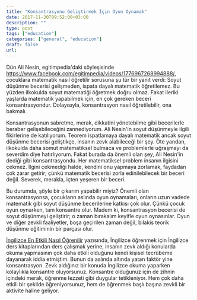 ```yaml
---
title: "Konsantrasyonu Geliştirmek İçin Oyun Oynamak"
date: 2017-11-30T09:52:00+03:00
description: ""
type: post
tags: ["education"]
categories: ["general", "education"]
draft: false
url:
---
```


Dün Ali Nesin, egitimpedia'daki söyleşisinde https://www.facebook.com/egitimpedia/videos/1776967268994888/, çocuklara matematik nasıl öğretilir sorusuna şu tür bir yanıt verdi: Soyut düşünme becerisi gelişmeden, ispata dayalı matematik öğretilemez. Bu yüzden ilkokulda soyut matematiği öğretmek doğru olmaz. Fakat ileriki yaşlarda matematik yapabilmek için, en çok gereken beceri konsantrasyondur. Dolayısıyla, konsantrasyon nasıl öğretilebilir, ona bakmalı.

<!--more-->

Konsantrasyonun sabretme, merak, dikkatini yönetebilme gibi becerilerle beraber gelişebileceğini zannediyorum. Ali Nesin'in soyut düşünmeyle ilgili fikirlerine de katılıyorum. Teorem ispatlamaya dayalı matematik ancak soyut düşünme becerisi geliştikçe, insanın zevk alabileceği bir şey. Öte yandan, ilkokulda daha somut matematiksel bulmaca ve problemlerle uğraşmayı da severdim diye hatırlıyorum. Fakat burada da önemli olan şey, Ali Nesin'in dediği gibi konsantrasyondu. Her matematiksel problem insanın ilgisini çekmez. İlgini çekmediği halde, kendini onu yapmaya zorlamak, faydadan çok zarar getirir; çünkü matematik becerisi zorla edinilebilecek bir beceri değil. Severek, merakla, içten yeşeren bir beceri.

Bu durumda, şöyle bir çıkarım yapabilir miyiz? Önemli olan konsantrasyonsa, çocukların aslında oyun oynamaları, onların uzun vadede matematik gibi soyut düşünme becerilerine katkısı çok olur. Çünkü çocuk oyun oynarken, tam konsantre olur. Madem ki, konsantrasyon becerisi de soyut düşünmeyi geliştirir; o zaman bırakalım keyifle oyun oynasınlar. Oyun ve diğer zevkli faaliyetler, boşa geçirilen zaman değil, bilakis teorik düşünme eğitiminin bir parçası olur. 

[İngilizce En Etkili Nasıl Öğrenilir](http://mertnuhoglu.com/blog/12/ingilizce-en-etkili-nasil-ogrenilir/) yazısında, İngilizce öğrenmek için İngilizce ders kitaplarından ders çalışmak yerine, insanın zevk aldığı konularda okuma yapmasının çok daha etkili olduğunu kendi kişisel tecrübeme dayanarak iddia etmiştim. Bunun da aslında altında yatan faktör yine konsantrasyon. Zevk aldığınız bir konuda İngilizce okuma yaparken kolaylıkla konsantre oluyorsunuz. Konsantre olduğunuz için de zihnin içindeki merak, öğrenme lezzeti gibi duygular tetikleniyor. Hem çok daha etkili bir şekilde öğreniyorsunuz, hem de öğrenmek başlı başına zevkli bir aktivite haline geliyor. 


